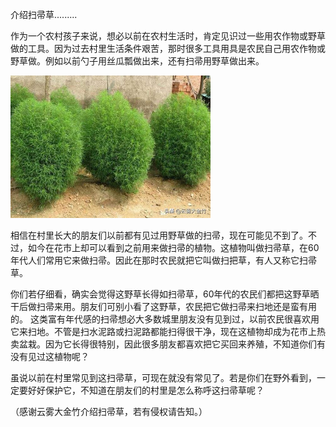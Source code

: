 介绍扫帚草.........


作为一个农村孩子来说，想必以前在农村生活时，肯定见识过一些用农作物或野草做的工具。因为过去村里生活条件艰苦，那时很多工具用具是农民自己用农作物或野草做。例如以前勺子用丝瓜瓢做出来，还有扫帚用野草做出来。


![介绍扫帚草](https://github.com/ywangnccu/ywang/blob/main/images/BroomGrass.jpg)

相信在村里长大的朋友们以前都有见过用野草做的扫帚，现在可能见不到了。不过，如今在花市上却可以看到之前用来做扫帚的植物。这植物叫做扫帚草，在60年代人们常用它来做扫帚。因此在那时农民就把它叫做扫把草，有人又称它扫帚草。

你们若仔细看，确实会觉得这野草长得如扫帚草，60年代的农民们都把这野草晒干后做扫帚来用。朋友们可别小看了这野草，农民把它做扫帚来扫地还是蛮有用的。
这类富有年代感的扫帚想必大多数城里朋友没有见到过，以前农民很喜欢用它来扫地。不管是扫水泥路或扫泥路都能扫得很干净，现在这植物却成为花市上热卖盆栽。因为它长得很特别，因此很多朋友都喜欢把它买回来养殖，不知道你们有没有见过这植物呢？

虽说以前在村里常见到这扫帚草，可现在就没有常见了。若是你们在野外看到，一定要好好保护它，不知道在朋友们的村里是怎么称呼这扫帚草呢？


（感谢云雾大金竹介绍扫帚草，若有侵权请告知。）
